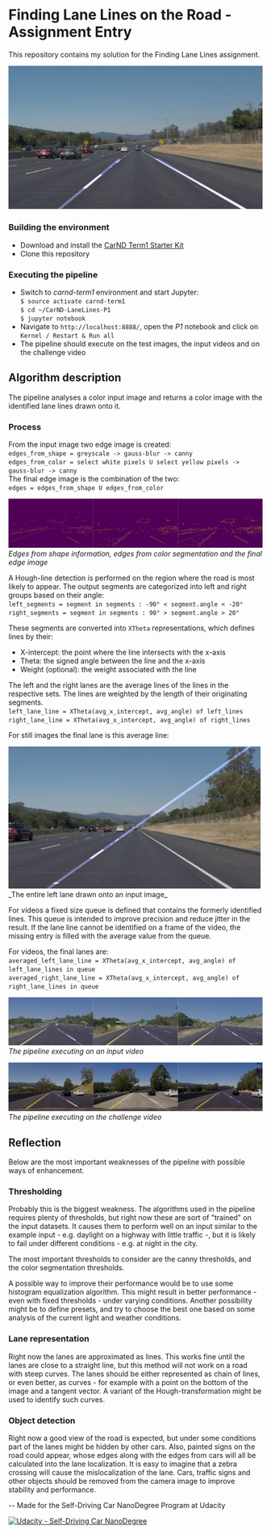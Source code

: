 # Finding Lane Lines on the Road - Assignment Entry

This repository contains my solution for the Finding Lane Lines assignment.

![An example output][cover_image]

### Building the environment

- Download and install the [CarND Term1 Starter Kit](https://github.com/udacity/CarND-Term1-Starter-Kit)
- Clone this repository

### Executing the pipeline

- Switch to _carnd-term1_ environment and start Jupyter:  
  `$ source activate carnd-term1`  
  `$ cd ~/CarND-LaneLines-P1`  
  `$ jupyter notebook`  
- Navigate to `http://localhost:8888/`, open the _P1_ notebook and click on `Kernel / Restart & Run all`
- The pipeline should execute on the test images, the input videos and on the challenge video

## Algorithm description

The pipeline analyses a color input image and returns a color image with the identified lane lines drawn onto it.

### Process

From the input image two edge image is created:  
`edges_from_shape = greyscale -> gauss-blur -> canny`  
`edges_from_color = select white pixels U select yellow pixels -> gauss-blur -> canny`  
The final edge image is the combination of the two:  
`edges = edges_from_shape U edges_from_color`  

![Process of finding edges][edges]
_Edges from shape information, edges from color segmentation and the final edge image_

A Hough-line detection is performed on the region where the road is most likely to appear. The output segments are categorized into left and right groups based on their angle:  
`left_segments = segment in segments : -90° < segment.angle < -20°`  
`right_segments = segment in segments : 90° > segment.angle > 20°`  

These segments are converted into `XTheta` representations, which defines lines by their:
- X-intercept: the point where the line intersects with the x-axis
- Theta: the signed angle between the line and the x-axis
- Weight (optional): the weight associated with the line

The left and the right lanes are the average lines of the lines in the respective sets. The lines are weighted by the length of their originating segments.  
`left_lane_line = XTheta(avg_x_intercept, avg_angle) of left_lines`  
`right_lane_line = XTheta(avg_x_intercept, avg_angle) of right_lines`  

For still images the final lane is this average line:  

<img src="./documentation/full_left_lane_drawn.png" width="500" alt="An image with the entire left lane line" />  
_The entire left lane drawn onto an input image_

For videos a fixed size queue is defined that contains the formerly identified lines. This queue is intended to improve precision and reduce jitter in the result. If the lane line cannot be identified on a frame of the video, the missing entry is filled with the average value from the queue. 

For videos, the final lanes are:  
`averaged_left_lane_line = XTheta(avg_x_intercept, avg_angle) of left_lane_lines in queue`  
`averaged_right_lane_line = XTheta(avg_x_intercept, avg_angle) of right_lane_lines in queue`  

![Snapshots from the output video yellow.mp4][yellow_snapshots]
_The pipeline executing on an input video_

![Snapshots from the output video extra.mp4][challenge_snapshots]
_The pipeline executing on the challenge video_

## Reflection
Below are the most important weaknesses of the pipeline with possible ways of enhancement.

### Thresholding
Probably this is the biggest weakness. The algorithms used in the pipeline requires plenty of thresholds, but right now these are sort of "trained" on the input datasets. It causes them to perform well on an input similar to the example input - e.g. daylight on a highway with little traffic -, but it is likely to fail under different conditions - e.g. at night in the city. 

The most important thresholds to consider are the canny thresholds, and the color segmentation thresholds. 

A possible way to improve their performance would be to use some histogram equalization algorithm. This might result in better performance - even with fixed thresholds - under varying conditions. Another possibility might be to define presets, and try to choose the best one based on some analysis of the current light and weather conditions.

### Lane representation

Right now the lanes are approximated as lines. This works fine until the lanes are close to a straight line, but this method will not work on a road with steep curves. The lanes should be either represented as chain of lines, or even better, as curves - for example with a point on the bottom of the image and a tangent vector. A variant of the Hough-transformation might be used to identify such curves.

### Object detection

Right now a good view of the road is expected, but under some conditions part of the lanes might be hidden by other cars. Also, painted signs on the road could appear, whose edges along with the edges from cars will all be calculated into the lane localization. It is easy to imagine that a zebra crossing will cause the mislocalization of the lane. Cars, traffic signs and other objects should be removed from the camera image to improve stability and performance.

--
Made for the Self-Driving Car NanoDegree Program at Udacity

[![Udacity - Self-Driving Car NanoDegree](https://s3.amazonaws.com/udacity-sdc/github/shield-carnd.svg)](http://www.udacity.com/drive)

[//]: # (Image References)

[cover_image]: ./documentation/cover_image.png
[edges]: ./documentation/edge_progress.png
[left_lane]: ./documentation/full_left_lane_drawn.png
[yellow_snapshots]: ./documentation/snapshots_from_yellow.png
[challenge_snapshots]: ./documentation/snapshots_from_extra.png

